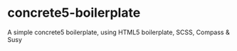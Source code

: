 # concrete5-boilerplate
A simple concrete5 boilerplate, using HTML5 boilerplate, SCSS, Compass &amp; Susy
